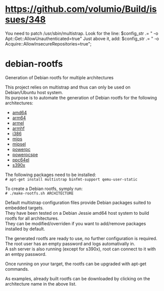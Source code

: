 # https://github.com/volumio/Build/issues/348

 You need to patch /usr/sbin/multistrap.
 Look for the line:
 $config_str .= " -o Apt::Get::AllowUnauthenticated=true"
 Just above it, add:
 $config_str .= " -o Acquire::AllowInsecureRepositories=true";

# debian-rootfs
Generation of Debian rootfs for multiple architectures

This project relies on multistrap and thus can only be used on Debian/Ubuntu host system.  
Its purpose is to automate the generation of Debian rootfs for the following architectures:  
 - [amd64](https://www.dropbox.com/s/lx1xwi69gxasbeq/amd64-rootfs-20170318T102216Z.tar.gz?dl=1)
 - [arm64](https://www.dropbox.com/s/zxfg8aosr7zzmg8/arm64-rootfs-20170318T102424Z.tar.gz?dl=1)
 - [armel](https://www.dropbox.com/s/o1oejovcuogkm97/armel-rootfs-20170318T102727Z.tar.gz?dl=1)
 - [armhf](https://www.dropbox.com/s/6uqm7kxg327aex7/armhf-rootfs-20170310T075755Z.tar.gz?dl=1)
 - [i386](https://www.dropbox.com/s/5391fa4rupha36x/i386-rootfs-20170318T102946Z.tar.gz?dl=1)
 - [mips](https://www.dropbox.com/s/m80krqbeb09g2ht/mips-rootfs-20170318T103202Z.tar.gz?dl=1)
 - [mipsel](https://www.dropbox.com/s/s3o6uv4cv79vn6k/mipsel-rootfs-20170318T103423Z.tar.gz?dl=1)
 - [powerpc](https://www.dropbox.com/s/bh5jrdjpghb3vnm/powerpc-rootfs-20170315T172002Z.tar.gz?dl=1)
 - [powerpcspe](https://www.dropbox.com/s/leb1m6y1se3sqcr/powerpcspe-rootfs-20170310T152932Z.tar.gz?dl=1)
 - [ppc64el](https://www.dropbox.com/s/h9m2orpxcq6tkz1/ppc64el-rootfs-20170318T103722Z.tar.gz?dl=1)
 - [s390x](https://www.dropbox.com/s/9p0zmj47ellvxxe/s390x-rootfs-20170318T104029Z.tar.gz?dl=1)

The following packages need to be installed:  
`# apt-get install multistrap binfmt-support qemu-user-static`

To create a Debian rootfs, symply run:  
`# ./make-rootfs.sh ARCHITECTURE`

Default multistrap configuration files provide Debian packages suited to embedded targets.  
They have been tested on a Debian Jessie amd64 host system to build rootfs for all architectures.  
They can be modified/overriden if you want to add/remove packages installed by default.  

The generated rootfs are ready to use, no further configuration is required.  
The root user has an empty password and logs automativally in.  
A ssh server is also running (except for s390x), root can connect to it with an emtpy password.  

Once running on your target, the rootfs can be upgraded with apt-get commands.  

As examples, already built rootfs can be downloaded by clicking on the architecture name in the above list.  

